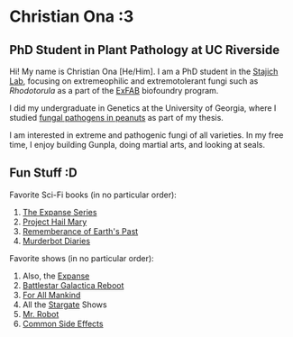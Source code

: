 # Christian Ona :3
## PhD Student in Plant Pathology at UC Riverside

Hi! My name is Christian Ona [He/Him]. I am a PhD student in the [Stajich Lab](https://lab.stajich.org/), focusing on extremeophilic and extremotolerant fungi such as *Rhodotorula* as a part of the [ExFAB](https://exfab.engineering.ucsb.edu/) biofoundry program. 

I did my undergraduate in Genetics at the University of Georgia, where I studied [fungal pathogens in peanuts](https://fieldreport.caes.uga.edu/features/fungal-threats/) as part of my thesis.

I am interested in extreme and pathogenic fungi of all varieties. In my free time, I enjoy building Gunpla, doing martial arts, and looking at seals.


## Fun Stuff :D
Favorite Sci-Fi books (in no particular order):
1. [The Expanse Series](https://en.wikipedia.org/wiki/Leviathan_Wakes)
2. [Project Hail Mary](https://en.wikipedia.org/wiki/Project_Hail_Mary)
3. [Rememberance of Earth's Past](https://en.wikipedia.org/wiki/Remembrance_of_Earth%27s_Past)
4. [Murderbot Diaries](https://en.wikipedia.org/wiki/The_Murderbot_Diaries)


Favorite shows (in no particular order):
1. Also, the [Expanse](https://en.wikipedia.org/wiki/The_Expanse_[TV_series])
2. [Battlestar Galactica Reboot](https://en.wikipedia.org/wiki/Battlestar_Galactica_[2004_TV_series])
3. [For All Mankind](https://en.wikipedia.org/wiki/For_All_Mankind_[TV_series])
4. All the [Stargate](https://en.wikipedia.org/wiki/Stargate_SG-1) Shows
5. [Mr. Robot](https://en.wikipedia.org/wiki/Mr._Robot)
6. [Common Side Effects](https://en.wikipedia.org/wiki/Common_Side_Effects)



<!--
**ctoge/ctoge** is a ✨ _special_ ✨ repository because its `README.md` [this file] appears on your GitHub profile.

Here are some ideas to get you started:

- 🔭 I’m currently working on ...
- 🌱 I’m currently learning ...
- 👯 I’m looking to collaborate on ...
- 🤔 I’m looking for help with ...
- 💬 Ask me about ...
- 📫 How to reach me: ...
- 😄 Pronouns: ...
- ⚡ Fun fact: ...
-->
